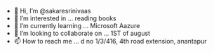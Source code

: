 - 👋 Hi, I’m @sakaresrinivaas
- 👀 I’m interested in ... reading books
- 🌱 I’m currently learning ... Microsoft Aazure
- 💞️ I’m looking to collaborate on ... 1ST of august
- 📫 How to reach me ... d no 1/3/416, 4th road extension, anantapur

<!---
sakaresrinivaas/sakaresrinivaas is a ✨ special ✨ repository because its `README.md` (this file) appears on your GitHub profile.
You can click the Preview link to take a look at your changes.
--->
